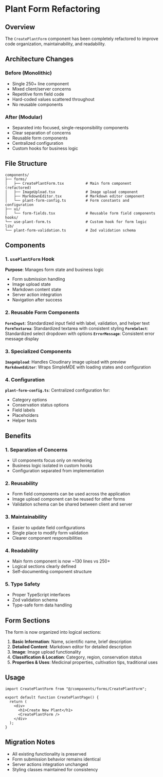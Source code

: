 # Plant Form Refactoring

## Overview

The `CreatePlantForm` component has been completely refactored to improve code organization, maintainability, and readability.

## Architecture Changes

### Before (Monolithic)

- Single 250+ line component
- Mixed client/server concerns
- Repetitive form field code
- Hard-coded values scattered throughout
- No reusable components

### After (Modular)

- Separated into focused, single-responsibility components
- Clear separation of concerns
- Reusable form components
- Centralized configuration
- Custom hooks for business logic

## File Structure

```
components/
├── forms/
│   ├── CreatePlantForm.tsx          # Main form component (refactored)
│   ├── ImageUpload.tsx              # Image upload component
│   ├── MarkdownEditor.tsx           # Markdown editor component
│   └── plant-form-config.ts         # Form constants and configuration
├── ui/
│   └── form-fields.tsx              # Reusable form field components
hooks/
└── use-plant-form.ts                # Custom hook for form logic
lib/
└── plant-form-validation.ts         # Zod validation schema
```

## Components

### 1. `usePlantForm` Hook

**Purpose**: Manages form state and business logic

- Form submission handling
- Image upload state
- Markdown content state
- Server action integration
- Navigation after success

### 2. Reusable Form Components

**`FormInput`**: Standardized input field with label, validation, and helper text
**`FormTextarea`**: Standardized textarea with consistent styling
**`FormSelect`**: Standardized select dropdown with options
**`ErrorMessage`**: Consistent error message display

### 3. Specialized Components

**`ImageUpload`**: Handles Cloudinary image upload with preview
**`MarkdownEditor`**: Wraps SimpleMDE with loading states and configuration

### 4. Configuration

**`plant-form-config.ts`**: Centralized configuration for:

- Category options
- Conservation status options
- Field labels
- Placeholders
- Helper texts

## Benefits

### 1. **Separation of Concerns**

- UI components focus only on rendering
- Business logic isolated in custom hooks
- Configuration separated from implementation

### 2. **Reusability**

- Form field components can be used across the application
- Image upload component can be reused for other forms
- Validation schema can be shared between client and server

### 3. **Maintainability**

- Easier to update field configurations
- Single place to modify form validation
- Clearer component responsibilities

### 4. **Readability**

- Main form component is now ~130 lines vs 250+
- Logical sections clearly defined
- Self-documenting component structure

### 5. **Type Safety**

- Proper TypeScript interfaces
- Zod validation schema
- Type-safe form data handling

## Form Sections

The form is now organized into logical sections:

1. **Basic Information**: Name, scientific name, brief description
2. **Detailed Content**: Markdown editor for detailed description
3. **Image**: Image upload functionality
4. **Classification & Location**: Category, region, conservation status
5. **Properties & Uses**: Medicinal properties, cultivation tips, traditional uses

## Usage

```tsx
import CreatePlantForm from "@/components/forms/CreatePlantForm";

export default function CreatePlantPage() {
  return (
    <div>
      <h1>Create New Plant</h1>
      <CreatePlantForm />
    </div>
  );
}
```

## Migration Notes

- All existing functionality is preserved
- Form submission behavior remains identical
- Server actions integration unchanged
- Styling classes maintained for consistency
